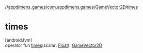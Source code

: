 //[appdimens_games](../../../index.md)/[com.appdimens.games](../index.md)/[GameVector2D](index.md)/[times](times.md)

# times

[androidJvm]\
operator fun [times](times.md)(scalar: [Float](https://kotlinlang.org/api/core/kotlin-stdlib/kotlin/-float/index.html)): [GameVector2D](index.md)